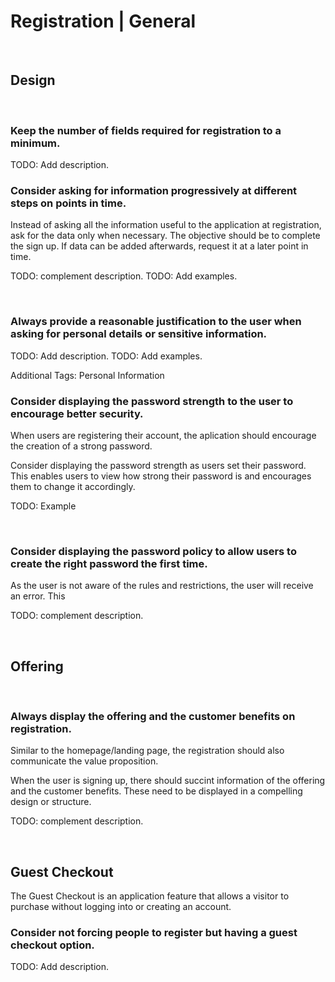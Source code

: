 # Registration | General
<br>


## Design
<br>


### Keep the number of fields required for registration to a minimum.

TODO: Add description.
<br>


### Consider asking for information progressively at different steps on points in time.

Instead of asking all the information useful to the application at registration, ask for the data only when necessary. The objective should be to complete
the sign up. If data can be added afterwards, request it at a later point in time.

TODO: complement description.
TODO: Add examples.

<br>


### Always provide a reasonable justification to the user when asking for personal details or sensitive information.

TODO: Add description.
TODO: Add examples.

Additional Tags: Personal Information
<br>


### Consider displaying the password strength to the user to encourage better security.

When users are registering their account, the aplication should encourage the creation of a strong password.

Consider displaying the password strength as users set their password. This enables users to view how strong their password is and encourages
them to change it accordingly.


TODO: Example

<br>


### Consider displaying the password policy to allow users to create the right password the first time.

As the user is not aware of the rules and restrictions, the user will receive an error. This 

TODO: complement description.

<br>


## Offering
<br>


### Always display the offering and the customer benefits on registration.

Similar to the homepage/landing page, the registration should also communicate the value proposition.

When the user is signing up, there should succint information of the offering and the customer benefits. These need to be displayed in a compelling design or structure.

TODO: complement description.

<br>


## Guest Checkout

The Guest Checkout is an application feature that allows a visitor to purchase without logging into or creating an account.
<br>


### Consider not forcing people to register but having a guest checkout option.

TODO: Add description.

<br>





